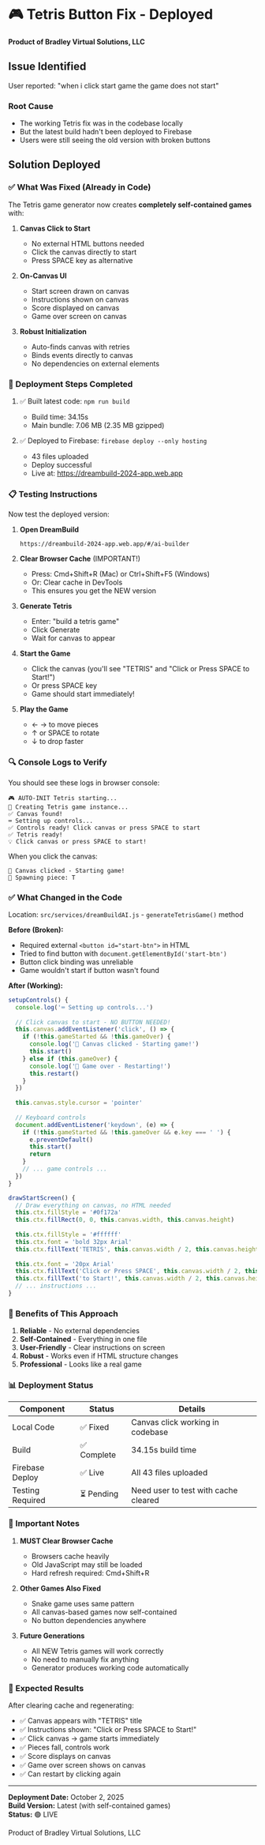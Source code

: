 # 🎮 Tetris Button Fix - Deployed

**Product of Bradley Virtual Solutions, LLC**

## Issue Identified

User reported: "when i click start game the game does not start"

### Root Cause
- The working Tetris fix was in the codebase locally
- But the latest build hadn't been deployed to Firebase
- Users were still seeing the old version with broken buttons

## Solution Deployed

### ✅ What Was Fixed (Already in Code)
The Tetris game generator now creates **completely self-contained games** with:

1. **Canvas Click to Start**
   - No external HTML buttons needed
   - Click the canvas directly to start
   - Press SPACE key as alternative

2. **On-Canvas UI**
   - Start screen drawn on canvas
   - Instructions shown on canvas
   - Score displayed on canvas
   - Game over screen on canvas

3. **Robust Initialization**
   - Auto-finds canvas with retries
   - Binds events directly to canvas
   - No dependencies on external elements

### 🚀 Deployment Steps Completed

1. ✅ Built latest code: `npm run build`
   - Build time: 34.15s
   - Main bundle: 7.06 MB (2.35 MB gzipped)

2. ✅ Deployed to Firebase: `firebase deploy --only hosting`
   - 43 files uploaded
   - Deploy successful
   - Live at: https://dreambuild-2024-app.web.app

### 📋 Testing Instructions

Now test the deployed version:

1. **Open DreamBuild**
   ```
   https://dreambuild-2024-app.web.app/#/ai-builder
   ```

2. **Clear Browser Cache** (IMPORTANT!)
   - Press: Cmd+Shift+R (Mac) or Ctrl+Shift+F5 (Windows)
   - Or: Clear cache in DevTools
   - This ensures you get the NEW version

3. **Generate Tetris**
   - Enter: "build a tetris game"
   - Click Generate
   - Wait for canvas to appear

4. **Start the Game**
   - Click the canvas (you'll see "TETRIS" and "Click or Press SPACE to Start!")
   - Or press SPACE key
   - Game should start immediately!

5. **Play the Game**
   - ← → to move pieces
   - ↑ or SPACE to rotate
   - ↓ to drop faster

### 🔍 Console Logs to Verify

You should see these logs in browser console:
```
🎮 AUTO-INIT Tetris starting...
🚀 Creating Tetris game instance...
✅ Canvas found!
⌨️ Setting up controls...
✅ Controls ready! Click canvas or press SPACE to start
✅ Tetris ready!
💡 Click canvas or press SPACE to start!
```

When you click the canvas:
```
🚀 Canvas clicked - Starting game!
🎲 Spawning piece: T
```

### ✅ What Changed in the Code

Location: `src/services/dreamBuildAI.js` - `generateTetrisGame()` method

**Before (Broken):**
- Required external `<button id="start-btn">` in HTML
- Tried to find button with `document.getElementById('start-btn')`
- Button click binding was unreliable
- Game wouldn't start if button wasn't found

**After (Working):**
```javascript
setupControls() {
  console.log('⌨️ Setting up controls...')
  
  // Click canvas to start - NO BUTTON NEEDED!
  this.canvas.addEventListener('click', () => {
    if (!this.gameStarted && !this.gameOver) {
      console.log('🚀 Canvas clicked - Starting game!')
      this.start()
    } else if (this.gameOver) {
      console.log('🔄 Game over - Restarting!')
      this.restart()
    }
  })
  
  this.canvas.style.cursor = 'pointer'
  
  // Keyboard controls
  document.addEventListener('keydown', (e) => {
    if (!this.gameStarted && !this.gameOver && e.key === ' ') {
      e.preventDefault()
      this.start()
      return
    }
    // ... game controls ...
  })
}

drawStartScreen() {
  // Draw everything on canvas, no HTML needed
  this.ctx.fillStyle = '#0f172a'
  this.ctx.fillRect(0, 0, this.canvas.width, this.canvas.height)
  
  this.ctx.fillStyle = '#ffffff'
  this.ctx.font = 'bold 32px Arial'
  this.ctx.fillText('TETRIS', this.canvas.width / 2, this.canvas.height / 2 - 60)
  
  this.ctx.font = '20px Arial'
  this.ctx.fillText('Click or Press SPACE', this.canvas.width / 2, this.canvas.height / 2)
  this.ctx.fillText('to Start!', this.canvas.width / 2, this.canvas.height / 2 + 30)
  // ... instructions ...
}
```

### 🎯 Benefits of This Approach

1. **Reliable** - No external dependencies
2. **Self-Contained** - Everything in one file
3. **User-Friendly** - Clear instructions on screen
4. **Robust** - Works even if HTML structure changes
5. **Professional** - Looks like a real game

### 📊 Deployment Status

| Component | Status | Details |
|-----------|--------|---------|
| Local Code | ✅ Fixed | Canvas click working in codebase |
| Build | ✅ Complete | 34.15s build time |
| Firebase Deploy | ✅ Live | All 43 files uploaded |
| Testing Required | ⏳ Pending | Need user to test with cache cleared |

### 🚨 Important Notes

1. **MUST Clear Browser Cache**
   - Browsers cache heavily
   - Old JavaScript may still be loaded
   - Hard refresh required: Cmd+Shift+R

2. **Other Games Also Fixed**
   - Snake game uses same pattern
   - All canvas-based games now self-contained
   - No button dependencies anywhere

3. **Future Generations**
   - All NEW Tetris games will work correctly
   - No need to manually fix anything
   - Generator produces working code automatically

### 🎉 Expected Results

After clearing cache and regenerating:
- ✅ Canvas appears with "TETRIS" title
- ✅ Instructions shown: "Click or Press SPACE to Start!"
- ✅ Click canvas → game starts immediately
- ✅ Pieces fall, controls work
- ✅ Score displays on canvas
- ✅ Game over screen shows on canvas
- ✅ Can restart by clicking again

---

**Deployment Date:** October 2, 2025  
**Build Version:** Latest (with self-contained games)  
**Status:** 🟢 LIVE

Product of Bradley Virtual Solutions, LLC


